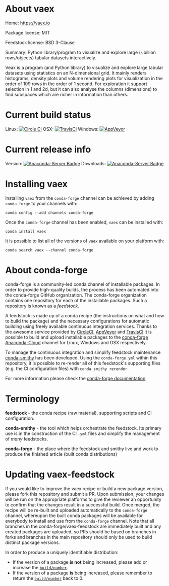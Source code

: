 About vaex
==========

Home: https://vaex.io

Package license: MIT

Feedstock license: BSD 3-Clause

Summary: Python library/program to visualize and explore large (~billion rows/objects) tabular datasets interactively.

Veax is a program (and Python library) to visualize and explore large tabular datasets using statistics on an N-dimensional grid. It mainly renders histograms, density plots and volume rendering plots for visualization in the order of 109 rows in the order of 1 second. For exploration it support selection in 1 and 2d, but it can also analyse the columns (dimensions) to find subspaces which are richer in information than others.


Current build status
====================

Linux: [![Circle CI](https://circleci.com/gh/conda-forge/vaex-feedstock.svg?style=shield)](https://circleci.com/gh/conda-forge/vaex-feedstock)
OSX: [![TravisCI](https://travis-ci.org/conda-forge/vaex-feedstock.svg?branch=master)](https://travis-ci.org/conda-forge/vaex-feedstock)
Windows: [![AppVeyor](https://ci.appveyor.com/api/projects/status/github/conda-forge/vaex-feedstock?svg=True)](https://ci.appveyor.com/project/conda-forge/vaex-feedstock/branch/master)

Current release info
====================
Version: [![Anaconda-Server Badge](https://anaconda.org/conda-forge/vaex/badges/version.svg)](https://anaconda.org/conda-forge/vaex)
Downloads: [![Anaconda-Server Badge](https://anaconda.org/conda-forge/vaex/badges/downloads.svg)](https://anaconda.org/conda-forge/vaex)

Installing vaex
===============

Installing `vaex` from the `conda-forge` channel can be achieved by adding `conda-forge` to your channels with:

```
conda config --add channels conda-forge
```

Once the `conda-forge` channel has been enabled, `vaex` can be installed with:

```
conda install vaex
```

It is possible to list all of the versions of `vaex` available on your platform with:

```
conda search vaex --channel conda-forge
```


About conda-forge
=================

conda-forge is a community-led conda channel of installable packages.
In order to provide high-quality builds, the process has been automated into the
conda-forge GitHub organization. The conda-forge organization contains one repository
for each of the installable packages. Such a repository is known as a *feedstock*.

A feedstock is made up of a conda recipe (the instructions on what and how to build
the package) and the necessary configurations for automatic building using freely
available continuous integration services. Thanks to the awesome service provided by
[CircleCI](https://circleci.com/), [AppVeyor](http://www.appveyor.com/)
and [TravisCI](https://travis-ci.org/) it is possible to build and upload installable
packages to the [conda-forge](https://anaconda.org/conda-forge)
[Anaconda-Cloud](http://docs.anaconda.org/) channel for Linux, Windows and OSX respectively.

To manage the continuous integration and simplify feedstock maintenance
[conda-smithy](http://github.com/conda-forge/conda-smithy) has been developed.
Using the ``conda-forge.yml`` within this repository, it is possible to re-render all of
this feedstock's supporting files (e.g. the CI configuration files) with ``conda smithy rerender``.

For more information please check the [conda-forge documentation](https://conda-forge.org/docs/).

Terminology
===========

**feedstock** - the conda recipe (raw material), supporting scripts and CI configuration.

**conda-smithy** - the tool which helps orchestrate the feedstock.
                   Its primary use is in the construction of the CI ``.yml`` files
                   and simplify the management of *many* feedstocks.

**conda-forge** - the place where the feedstock and smithy live and work to
                  produce the finished article (built conda distributions)


Updating vaex-feedstock
=======================

If you would like to improve the vaex recipe or build a new
package version, please fork this repository and submit a PR. Upon submission,
your changes will be run on the appropriate platforms to give the reviewer an
opportunity to confirm that the changes result in a successful build. Once
merged, the recipe will be re-built and uploaded automatically to the
`conda-forge` channel, whereupon the built conda packages will be available for
everybody to install and use from the `conda-forge` channel.
Note that all branches in the conda-forge/vaex-feedstock are
immediately built and any created packages are uploaded, so PRs should be based
on branches in forks and branches in the main repository should only be used to
build distinct package versions.

In order to produce a uniquely identifiable distribution:
 * If the version of a package **is not** being increased, please add or increase
   the [``build/number``](http://conda.pydata.org/docs/building/meta-yaml.html#build-number-and-string).
 * If the version of a package **is** being increased, please remember to return
   the [``build/number``](http://conda.pydata.org/docs/building/meta-yaml.html#build-number-and-string)
   back to 0.